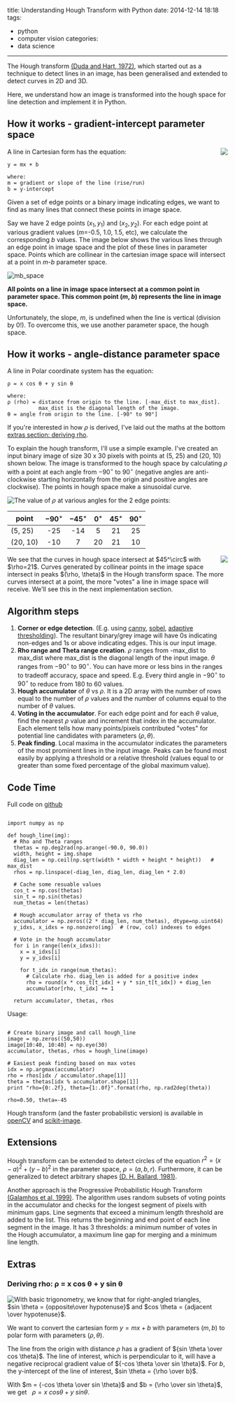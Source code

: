 title: Understanding Hough Transform with Python
date: 2014-12-14 18:18
tags:
- python
- computer vision
categories:
- data science
---

The Hough transform [(Duda and Hart, 1972)](http://www.ai.sri.com/pubs/files/tn036-duda71.pdf), which started out as a technique to detect lines in an image, has been generalised and extended to detect curves in 2D and 3D.

Here, we understand how an image is transformed into the hough space for line detection and implement it in Python.

## How it works - gradient-intercept parameter space
A line in Cartesian form has the equation:
<img src="https://alyssaq.github.io/blog/images/hough-cartesian_equation.png" style="float:right">

    y = mx + b

    where:    
    m = gradient or slope of the line (rise/run)   
    b = y-intercept

Given a set of edge points or a binary image indicating edges, we want to find as many lines that connect these points in image space.

Say we have 2 edge points ($x_1, y_1$) and ($x_2, y_2$). For each edge point at various gradient values ($m$=-0.5, 1.0, 1.5, etc), we calculate the corresponding $b$ values. The image below shows the various lines through an edge point in image space and the plot of these lines in parameter space. Points which are collinear in the cartesian image space will intersect at a point in $m$-$b$ parameter space.

![mb_space](https://alyssaq.github.io/blog/images/hough-mb_parameter_space.png)

**All points on a line in image space intersect at a common point in parameter space. This common point ($m$, $b$) represents the line in image space.**

Unfortunately, the slope, $m$, is undefined when the line is vertical (division by 0!).
To overcome this, we use another parameter space, the hough space.

## How it works - angle-distance parameter space
A line in Polar coordinate system has the equation:

    ρ = x cos θ + y sin θ

    where:
    ρ (rho) = distance from origin to the line. [-max_dist to max_dist].
              max_dist is the diagonal length of the image.  
    θ = angle from origin to the line. [-90° to 90°]

If you're interested in how $\rho$ is derived, I've laid out the maths at the bottom [extras section: deriving rho](#Extras).

To explain the hough transform, I'll use a simple example. I've created an input binary image of size 30 x 30 pixels with points at (5, 25) and (20, 10) shown below. The image is transformed to the hough space by calculating $\rho$ with a point at each angle from $-90^\circ$ to $90^\circ$ (negative angles are anti-clockwise starting horizontally from the origin and positive angles are clockwise).  The points in hough space make a sinusoidal curve.

<img src="https://alyssaq.github.io/blog/images/hough-2point_transform.png" style="float:left">

The value of $\rho$ at various angles for the 2 edge points:

| point    | $-90^\circ$ | $-45^\circ$ | $0^\circ$ | $45^\circ$ | $90^\circ$ |
|----------|:-----------:|:-----------:|:---------:|:----------:|:----------:|
| (5, 25)  |     -25     |      -14    |     5     |     21     |     25     |
| (20, 10) |     -10     |        7    |     20    |     21     |     10     |

<img src="https://alyssaq.github.io/blog/images/hough-final_transformed.png" style="float:right">
We see that the curves in hough space intersect at $45^\circ$ with $\rho=21$.
Curves generated by collinear points in the image space intersect in peaks $(\rho, \theta)$ in the Hough transform space. The more curves intersect at a point, the more "votes" a line in image space will receive. We'll see this in the next implementation section.

## Algorithm steps

1.  **Corner or edge detection**. (E.g. using [canny](http://scikit-image.org/docs/dev/auto_examples/plot_canny.html), [sobel](http://scikit-image.org/docs/dev/api/skimage.filter.html?highlight=sobel#sobel), [adaptive thresholding](http://scikit-image.org/docs/dev/api/skimage.filter.html?highlight=sobel#threshold-adaptive)). The resultant binary/grey image will have 0s indicating non-edges and 1s or above indicating edges. This is our input image.
2. **Rho range and Theta range creation**. $\rho$ ranges from -max_dist to max_dist where max_dist is the diagonal length of the input image. $\theta$ ranges from $-90^\circ$ to $90^\circ$. You can have more or less bins in the ranges to tradeoff accuracy, space and speed. E.g. Every third angle in $-90^\circ$ to $90^\circ$ to reduce from 180 to 60 values.
3. **Hough accumulator** of $\theta$ vs $\rho$. It is a 2D array with the number of rows equal to the number of $\rho$ values and the number of columns equal to the number of $\theta$ values.
4. **Voting in the accumulator**. For each edge point and for each $\theta$ value, find the nearest $\rho$ value and increment that index in the accumulator. Each element tells how many points/pixels contributed "votes" for potential line candidates with parameters $(\rho, \theta)$.
5. **Peak finding**. Local maxima in the accumulator indicates the parameters of the most prominent lines in the input image. Peaks can be found most easily by applying a threshold or a relative threshold (values equal to or greater than some fixed percentage of the global maximum value).

## Code Time
Full code on [<i class="fa fa-github-alt"></i> github](https://github.com/alyssaq/hough_transform)

<pre class="line-numbers"><code class="language-python">
import numpy as np

def hough_line(img):
  # Rho and Theta ranges
  thetas = np.deg2rad(np.arange(-90.0, 90.0))
  width, height = img.shape
  diag_len = np.ceil(np.sqrt(width * width + height * height))   # max_dist
  rhos = np.linspace(-diag_len, diag_len, diag_len * 2.0)

  # Cache some resuable values
  cos_t = np.cos(thetas)
  sin_t = np.sin(thetas)
  num_thetas = len(thetas)

  # Hough accumulator array of theta vs rho
  accumulator = np.zeros((2 * diag_len, num_thetas), dtype=np.uint64)
  y_idxs, x_idxs = np.nonzero(img)  # (row, col) indexes to edges

  # Vote in the hough accumulator
  for i in range(len(x_idxs)):
    x = x_idxs[i]
    y = y_idxs[i]

    for t_idx in range(num_thetas):
      # Calculate rho. diag_len is added for a positive index
      rho = round(x * cos_t[t_idx] + y * sin_t[t_idx]) + diag_len
      accumulator[rho, t_idx] += 1

  return accumulator, thetas, rhos
</code></pre>


Usage:
<pre class="line-numbers"><code class="language-python">
# Create binary image and call hough_line
image = np.zeros((50,50))
image[10:40, 10:40] = np.eye(30)
accumulator, thetas, rhos = hough_line(image)

# Easiest peak finding based on max votes
idx = np.argmax(accumulator)
rho = rhos[idx / accumulator.shape[1]]
theta = thetas[idx % accumulator.shape[1]]
print "rho={0:.2f}, theta={1:.0f}".format(rho, np.rad2deg(theta))
</code></pre>

	rho=0.50, theta=-45

Hough transform (and the faster probabilistic version) is available in [openCV](http://docs.opencv.org/doc/tutorials/imgproc/imgtrans/hough_lines/hough_lines.html) and [scikit-image](http://scikit-image.org/docs/dev/auto_examples/plot_line_hough_transform.html).

## Extensions
Hough transform can be extended to detect circles of the equation
$r^2 = (x − a)^2 + (y − b)^2$ in the parameter space, $\rho = (a, b, r)$.
Furthermore, it can be generalized to detect arbitrary shapes [(D. H. Ballard, 1981)](http://comp-eng.binus.ac.id/files/2012/04/D.H.-Ballard-Generalizing-the-Hough-Transform-to-Detect-Arbitrary-Shapes1.pdf).

Another approach is the Progressive Probabilistic Hough Transform [(Galamhos et al, 1999)](http://cmp.felk.cvut.cz/~matas/papers/matas-bmvc98.pdf). The algorithm uses  random subsets of voting points in the accumulator and checks for the longest segment of pixels with minimum gaps. Line segments that exceed a minimum length threshold are added to the list. This returns the beginning and end point of each line segment in the image. It has 3 thresholds: a minimum number of votes in the Hough accumulator, a maximum line gap for merging and a minimum line length.

## Extras
### Deriving rho: ρ = x cos θ + y sin θ

<img src="https://alyssaq.github.io/blog/images/hough_deriving-rho.png" style="float:left;">

With basic trigonometry, we know that for right-angled triangles,    
$sin \theta = {opposite\over hypotenuse}$ and $cos \theta = {adjacent \over hypotenuse}$.  

We want to convert the cartesian form $y = mx + b$ with parameters $(m, b)$ to polar form with parameters $(\rho, \theta)$.

The line from the origin with distance $\rho$ has a gradient of ${sin \theta \over cos \theta}$. The line of interest, which is perpendicular to it, will have a negative reciprocal gradient value of ${-cos \theta \over sin \theta}$. For $b$, the y-intercept of the line of interest, $sin \theta = {\rho \over b}$.

With $m = {-cos \theta \over sin \theta}$ and $b = {\rho \over sin \theta}$, we get   $\rho = x \ cos \theta + y \ sin \theta$.
